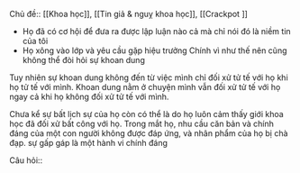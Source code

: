 Chủ đề:: [[Khoa học]], [[Tin giả & nguỵ khoa học]], [[Crackpot ]]
- Họ đã có cơ hội để đưa ra được lập luận nào cả mà chỉ nói đó là niềm tin của tôi
- Họ xông vào lớp và yêu cầu gặp hiệu trưởng
Chính vì như thế nên cũng không thể đòi hỏi sự khoan dung

Tuy nhiên sự khoan dung không đến từ việc mình chỉ đối xử tử tế với họ khi họ tử tế với mình. Khoan dung nằm ở chuyện mình vẫn đối xử tử tế với họ ngay cả khi họ không đối xử tử tế với mình. 

Chưa kể sự bất lịch sự của họ còn có thể là do họ luôn cảm thấy giới khoa học đã đối xử bất công với họ. Trong mắt họ, nhu cầu căn bản và chính đáng của một con người không được đáp ứng, và nhân phẩm của họ bị chà đạp. sự gấp gáp là một hành vi chính đáng

Câu hỏi:: 